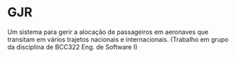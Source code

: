 # GJR
Um sistema para gerir a alocação de passageiros em aeronaves que transitam em vários trajetos nacionais e internacionais. (Trabalho em grupo da disciplina de BCC322 Eng. de Software I)
